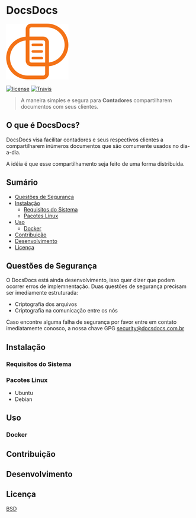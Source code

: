 # DocsDocs

![DocsDocs Logo](assets/client/images/logo.png)

[![license](https://img.shields.io/badge/License-BSD-blue.svg?style=for-the-badge)](LICENSE)
[![Travis](https://img.shields.io/travis/murilobsd/docsdocs/master.svg?style=for-the-badge)](https://travis-ci.org/murilobsd/docsdocs)

> A maneira simples e segura para **Contadores** compartilharem documentos com seus clientes.

## O que é DocsDocs?

DocsDocs visa facilitar contadores e seus respectivos clientes a compartilharem
inúmeros documentos que são comumente usados no dia-a-dia.

A idéia é que esse compartilhamento seja feito de uma forma distribuída.

## Sumário

- [Questões de Segurança](#questoes-de-seguranca)
- [Instalação](#instalacao)
    - [Requisitos do Sistema](#requisitos-do-sistema)
    - [Pacotes Linux](#pacotes-linux)
- [Uso](#uso)
    - [Docker](#docker)
- [Contribuição](#contribuicao)
- [Desenvolvimento](#desenvolvimento)
- [Licença](#licenca)

## Questões de Segurança

O DocsDocs está ainda desenvolvimento, isso quer dizer que podem ocorrer erros de implemnentação.
Duas questões de segurança precisam ser imediamente estruturada:

- Criptografia dos arquivos
- Criptografia na comunicação entre os nós

Caso encontre alguma falha de segurança por favor entre em contato imediatamente conosco,
a nossa chave GPG security@docsdocs.com.br

## Instalação

### Requisitos do Sistema

### Pacotes Linux

- Ubuntu
- Debian

## Uso

### Docker

## Contribuição

## Desenvolvimento

## Licença

[BSD](LICENSE)
